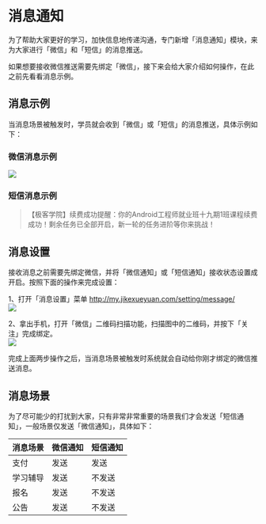 # 消息通知

为了帮助大家更好的学习，加快信息地传递沟通，专门新增「消息通知」模块，来为大家进行「微信」和「短信」的消息推送。  

如果想要接收微信推送需要先绑定「微信」，接下来会给大家介绍如何操作，在此之前先看看消息示例。

## 消息示例

当消息场景被触发时，学员就会收到「微信」或「短信」的消息推送，具体示例如下：  

### 微信消息示例  
![](http://com-4jplus-temp.qiniudn.com/2016/08/2016-08-18_weixin-demo.jpg)

### 短信消息示例
>【极客学院】续费成功提醒：你的Android工程师就业班十九期1班课程续费成功！剩余任务已全部开启，新一轮的任务进阶等你来挑战！   

## 消息设置

接收消息之前需要先绑定微信，并将「微信通知」或「短信通知」接收状态设置成开启。按照下面的操作来完成设置：    

1、打开「消息设置」菜单 <http://my.jikexueyuan.com/setting/message/>    
![](http://com-4jplus-temp.qiniudn.com/2016/08/2016-08-18_11:27:06.jpg)  

2、拿出手机，打开「微信」二维码扫描功能，扫描图中的二维码，并按下「关注」完成绑定。  
![](http://com-4jplus-temp.qiniudn.com/2016/08/2016-08-18_IMG_0702.PNG)    

完成上面两步操作之后，当消息场景被触发时系统就会自动给你刚才绑定的微信推送消息。   

## 消息场景

为了尽可能少的打扰到大家，只有非常非常重要的场景我们才会发送「短信通知」，一般场景仅发送「微信通知」，具体如下：   

消息场景| 微信通知|  短信通知
:-------|:--------|:--------
支付|发送|发送
学习辅导|发送|不发送
报名|发送|不发送
公告|发送|不发送





